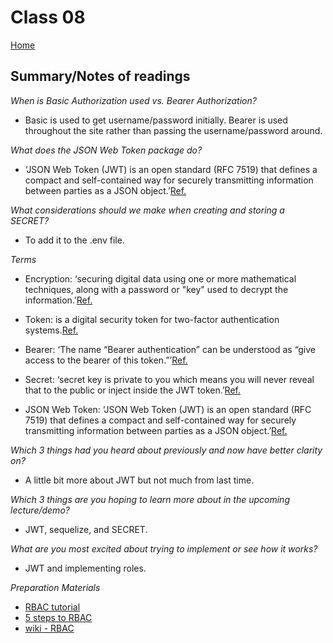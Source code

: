
# Class 08

[Home](https://markjackson28.github.io/reading-notes/)

## Summary/Notes of readings

*When is Basic Authorization used vs. Bearer Authorization?*
- Basic is used to get username/password initially. Bearer is used throughout the site rather than passing the username/password around.

*What does the JSON Web Token package do?*
- ‘JSON Web Token (JWT) is an open standard (RFC 7519) that defines a compact and self-contained way for securely transmitting information between parties as a JSON object.’[Ref.](https://jwt.io/introduction)

*What considerations should we make when creating and storing a SECRET?*
- To add it to the .env file.

*Terms*
- Encryption: ‘securing digital data using one or more mathematical techniques, along with a password or "key" used to decrypt the information.’[Ref.](https://www.investopedia.com/terms/e/encryption.asp)

- Token: is a digital security token for two-factor authentication systems.[Ref.](https://www.easytechjunkie.com/what-is-a-software-token.htm)

- Bearer: ‘The name “Bearer authentication” can be understood as “give access to the bearer of this token.”’[Ref.](https://swagger.io/docs/specification/authentication/bearer-authentication/)

- Secret: ‘secret key is private to you which means you will never reveal that to the public or inject inside the JWT token.’[Ref.](https://medium.com/jspoint/so-what-the-heck-is-jwt-or-json-web-token-dca8bcb719a6#:~:text=JWT%20is%20created%20with%20a,key%20stored%20on%20the%20server.)

- JSON Web Token: ‘JSON Web Token (JWT) is an open standard (RFC 7519) that defines a compact and self-contained way for securely transmitting information between parties as a JSON object.’[Ref.](https://jwt.io/introduction)

*Which 3 things had you heard about previously and now have better clarity on?*
- A little bit more about JWT but not much from last time.

*Which 3 things are you hoping to learn more about in the upcoming lecture/demo?*
- JWT, sequelize, and SECRET.

*What are you most excited about trying to implement or see how it works?*
- JWT and implementing roles.

*Preparation Materials*
- [RBAC tutorial](https://www.youtube.com/watch?v=C4NP8Eon3cA)
- [5 steps to RBAC](csoonline.com/article/3060780/5-steps-to-simple-role-based-access-control.html)
- [wiki - RBAC](https://en.wikipedia.org/wiki/Role-based_access_control)
